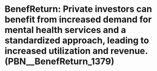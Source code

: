 # BenefReturn: __Private investors can benefit from increased demand for mental health services and a standardized approach, leading to increased utilization and revenue.__ (PBN__BenefReturn_1379)

